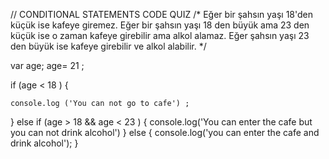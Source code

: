 // CONDITIONAL STATEMENTS CODE QUIZ 
/*
Eğer bir şahsın yaşı 18'den küçük ise kafeye giremez. 
Eğer bir şahsın yaşı 18 den büyük ama 23 den küçük ise o zaman kafeye girebilir ama alkol alamaz. 
Eğer şahsın yaşı 23 den büyük ise kafeye girebilir ve alkol alabilir. 
*/



var age;
age= 21 ; 

if (age < 18 ) { 

    console.log ('You can not go to cafe') ; 
} else if (age > 18 && age < 23 ) {
    console.log('You can enter the cafe but you can not drink alcohol') 
} else {
    console.log('you can enter the cafe and  drink alcohol');
}


